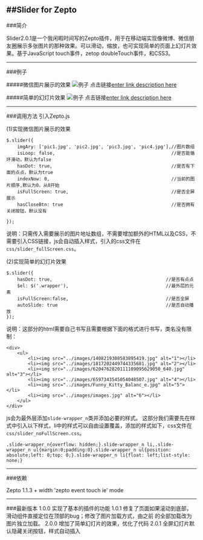 ##Slider for Zepto
--------------------------------------------

###简介

 Slider2.0.1是一个我闲暇时间写的Zepto插件，用于在移动端实现像微博、微信朋友圈展示多张图片的那种效果。可以滑动，缩放，也可实现简单的页面上幻灯片效果。基于JavaScript touch事件，zetop doubleTouch事件，和CSS3。

 ----------------------------------------------
###例子

#####微信图片展示的效果
![例子](http://test.wzlian.me/slider/images/1.png)
点击链接[enter link description here](http://test.wzlian.me/slider/demo/demo1.html)

#####简单的幻灯片效果
![例子](http://test.wzlian.me/slider/images/2.png)
点击链接[enter link description here](http://test.wzlian.me/slider/demo/demo2.html)

-------------------------------------------
###调用方法
引入Zepto.js

(1)实现微信图片展示的效果
```
$.slider({
	imgAry: ['pic1.jpg', 'pic2.jpg', 'pic3.jpg', 'pic4.jpg'],//图片数组
	isLoop:	false,                                           //是否能循环滑动，默认为false
	hasDot: true,                                            //是否有下面的点点，默认为true
	indexNow: 0,                                             //当前的图片顺序,默认为0，从0开始
	isFullScreen: true,                                      //是否全屏展示
	hasCloseBtn: true                                        //是否拥有关闭按钮，默认没有

});
```
说明：只需传入需要展示的图片地址数组，不需要增加额外的HTML以及CSS，不需要引入CSS链接，js会自动插入样式，引入的css文件在`css/slider_fullScreen.css`。

(2)实现简单的幻灯片效果

```
$.slider({
	hasDot: true,                                          //是否有点点
	$el: $('.wrapper'),                                    //最外层的元素
	isFullScreen:false,                                    //是否全屏
	autoSlide: true                                        //是否自动播放
});
```
说明：这部分的html需要自己书写且需要根据下面的格式进行书写，类名没有限制：
```
<div>
	<ul>
		<li><img src="../images/1408219308583895419.jpg" alt="1"></li>
		<li><img src="../images/1817202449744335681.jpg" alt="2"></li>
		<li><img src="../images/6204762820111109095629050_640.jpg" alt="3"></li>
		<li><img src="../images/6597343545054048507.jpg" alt="4"></li>
		<li><img src="../images/Funny_Kitty_Balanc_e.jpg" alt="5"></li>
		<li><img src="../images/images.jpg" alt="6"></li>
	</ul>
</div>

```
js会为最外层添加```slide-wrapper_n```类并添加必要的样式。
这部分我们需要先在样式中引入以下样式，li中的样式可以自由设置覆盖，添加的样式如下，css文件在`css/slider_noFullScreen.css`。

```
.slide-wrapper_n{overflow: hidden;}.slide-wrapper_n li,.slide-wrapper_n ul{margin:0;padding:0}.slide-wrapper_n ul{position: absolute;left: 0;top: 0;}.slide-wrapper_n li{float: left;list-style: none;}
```

-------------------------------------------
###依赖

Zepto 1.1.3 + 
width 'zepto event touch ie' mode  

-------------------------------------------
###最新版本
  1.0.0  实现了基本的插件的功能
  1.0.1  修复了页面如果滚动到底部，滑动组件直接定位在顶部的bug；修改了图片加载方式，由之前
  的全部加载改为图片独立加载。
  2.0.0  增加了简单幻灯片的效果，优化了代码
  2.0.1  全屏幻灯片默认隐藏关闭按钮，样式自动插入